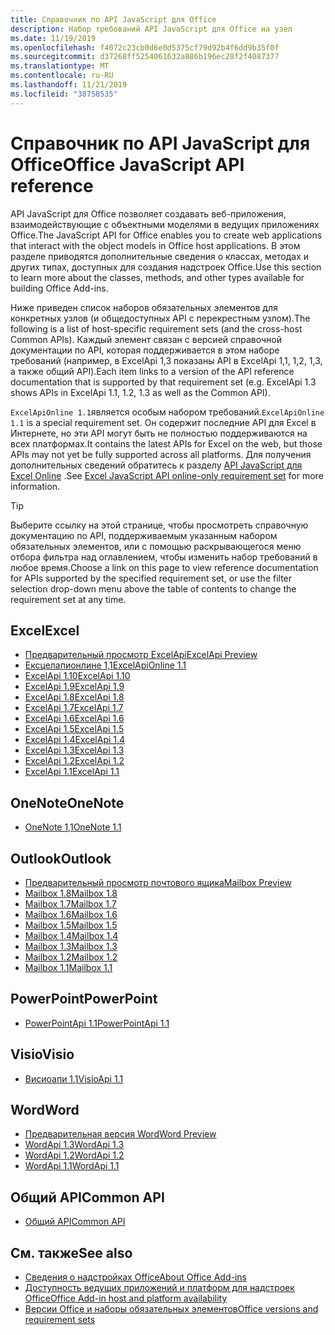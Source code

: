 ```yaml
---
title: Справочник по API JavaScript для Office
description: Набор требований API JavaScript для Office на узел
ms.date: 11/19/2019
ms.openlocfilehash: f4072c23cb0d6e0d5375cf79d92b4f6dd9b35f0f
ms.sourcegitcommit: d37268ff5254061632a886b196ec28f2f4087377
ms.translationtype: MT
ms.contentlocale: ru-RU
ms.lasthandoff: 11/21/2019
ms.locfileid: "38758535"
---
```

# <a name="office-javascript-api-reference"></a><span data-ttu-id="2b6f6-103">Справочник по API JavaScript для Office</span><span class="sxs-lookup"><span data-stu-id="2b6f6-103">Office JavaScript API reference</span></span>

<span data-ttu-id="2b6f6-104">API JavaScript для Office позволяет создавать веб-приложения, взаимодействующие с объектными моделями в ведущих приложениях Office.</span><span class="sxs-lookup"><span data-stu-id="2b6f6-104">The JavaScript API for Office enables you to create web applications that interact with the object models in Office host applications.</span></span> <span data-ttu-id="2b6f6-105">В этом разделе приводятся дополнительные сведения о классах, методах и других типах, доступных для создания надстроек Office.</span><span class="sxs-lookup"><span data-stu-id="2b6f6-105">Use this section to learn more about the classes, methods, and other types available for building Office Add-ins.</span></span>

<span data-ttu-id="2b6f6-106">Ниже приведен список наборов обязательных элементов для конкретных узлов (и общедоступных API с перекрестным узлом).</span><span class="sxs-lookup"><span data-stu-id="2b6f6-106">The following is a list of host-specific requirement sets (and the cross-host Common APIs).</span></span> <span data-ttu-id="2b6f6-107">Каждый элемент связан с версией справочной документации по API, которая поддерживается в этом наборе требований (например, в ExcelApi 1,3 показаны API в ExcelApi 1,1, 1,2, 1,3, а также общий API).</span><span class="sxs-lookup"><span data-stu-id="2b6f6-107">Each item links to a version of the API reference documentation that is supported by that requirement set (e.g. ExcelApi 1.3 shows APIs in ExcelApi 1.1, 1.2, 1.3 as well as the Common API).</span></span>

<span data-ttu-id="2b6f6-108">`ExcelApiOnline 1.1`является особым набором требований.</span><span class="sxs-lookup"><span data-stu-id="2b6f6-108">`ExcelApiOnline 1.1` is a special requirement set.</span></span> <span data-ttu-id="2b6f6-109">Он содержит последние API для Excel в Интернете, но эти API могут быть не полностью поддерживаются на всех платформах.</span><span class="sxs-lookup"><span data-stu-id="2b6f6-109">It contains the latest APIs for Excel on the web, but those APIs may not yet be fully supported across all platforms.</span></span> <span data-ttu-id="2b6f6-110">Для получения дополнительных сведений обратитесь к разделу [API JavaScript для Excel Online](/office/dev/add-ins/reference/requirement-sets/excel-api-online-requirement-set) .</span><span class="sxs-lookup"><span data-stu-id="2b6f6-110">See [Excel JavaScript API online-only requirement set](/office/dev/add-ins/reference/requirement-sets/excel-api-online-requirement-set) for more information.</span></span>

> [!TIP]
> <span data-ttu-id="2b6f6-111">Выберите ссылку на этой странице, чтобы просмотреть справочную документацию по API, поддерживаемым указанным набором обязательных элементов, или с помощью раскрывающегося меню отбора фильтра над оглавлением, чтобы изменить набор требований в любое время.</span><span class="sxs-lookup"><span data-stu-id="2b6f6-111">Choose a link on this page to view reference documentation for APIs supported by the specified requirement set, or use the filter selection drop-down menu above the table of contents to change the requirement set at any time.</span></span>

## <a name="excel"></a><span data-ttu-id="2b6f6-112">Excel</span><span class="sxs-lookup"><span data-stu-id="2b6f6-112">Excel</span></span>

- [<span data-ttu-id="2b6f6-113">Предварительный просмотр ExcelApi</span><span class="sxs-lookup"><span data-stu-id="2b6f6-113">ExcelApi Preview</span></span>](/javascript/api/excel?view=excel-js-preview)
- [<span data-ttu-id="2b6f6-114">Ексцелапионлине 1,1</span><span class="sxs-lookup"><span data-stu-id="2b6f6-114">ExcelApiOnline 1.1</span></span>](/javascript/api/excel?view=excel-js-online)
- [<span data-ttu-id="2b6f6-115">ExcelApi 1.10</span><span class="sxs-lookup"><span data-stu-id="2b6f6-115">ExcelApi 1.10</span></span>](/javascript/api/excel?view=excel-js-1.10)
- [<span data-ttu-id="2b6f6-116">ExcelApi 1.9</span><span class="sxs-lookup"><span data-stu-id="2b6f6-116">ExcelApi 1.9</span></span>](/javascript/api/excel?view=excel-js-1.9)
- [<span data-ttu-id="2b6f6-117">ExcelApi 1.8</span><span class="sxs-lookup"><span data-stu-id="2b6f6-117">ExcelApi 1.8</span></span>](/javascript/api/excel?view=excel-js-1.8)
- [<span data-ttu-id="2b6f6-118">ExcelApi 1.7</span><span class="sxs-lookup"><span data-stu-id="2b6f6-118">ExcelApi 1.7</span></span>](/javascript/api/excel?view=excel-js-1.7)
- [<span data-ttu-id="2b6f6-119">ExcelApi 1.6</span><span class="sxs-lookup"><span data-stu-id="2b6f6-119">ExcelApi 1.6</span></span>](/javascript/api/excel?view=excel-js-1.6)
- [<span data-ttu-id="2b6f6-120">ExcelApi 1.5</span><span class="sxs-lookup"><span data-stu-id="2b6f6-120">ExcelApi 1.5</span></span>](/javascript/api/excel?view=excel-js-1.5)
- [<span data-ttu-id="2b6f6-121">ExcelApi 1.4</span><span class="sxs-lookup"><span data-stu-id="2b6f6-121">ExcelApi 1.4</span></span>](/javascript/api/excel?view=excel-js-1.4)
- [<span data-ttu-id="2b6f6-122">ExcelApi 1.3</span><span class="sxs-lookup"><span data-stu-id="2b6f6-122">ExcelApi 1.3</span></span>](/javascript/api/excel?view=excel-js-1.3)
- [<span data-ttu-id="2b6f6-123">ExcelApi 1.2</span><span class="sxs-lookup"><span data-stu-id="2b6f6-123">ExcelApi 1.2</span></span>](/javascript/api/excel?view=excel-js-1.2)
- [<span data-ttu-id="2b6f6-124">ExcelApi 1.1</span><span class="sxs-lookup"><span data-stu-id="2b6f6-124">ExcelApi 1.1</span></span>](/javascript/api/excel?view=excel-js-1.1)

## <a name="onenote"></a><span data-ttu-id="2b6f6-125">OneNote</span><span class="sxs-lookup"><span data-stu-id="2b6f6-125">OneNote</span></span>

- [<span data-ttu-id="2b6f6-126">OneNote 1,1</span><span class="sxs-lookup"><span data-stu-id="2b6f6-126">OneNote 1.1</span></span>](/javascript/api/onenote?view=onenote-js-1.1)

## <a name="outlook"></a><span data-ttu-id="2b6f6-127">Outlook</span><span class="sxs-lookup"><span data-stu-id="2b6f6-127">Outlook</span></span>

- [<span data-ttu-id="2b6f6-128">Предварительный просмотр почтового ящика</span><span class="sxs-lookup"><span data-stu-id="2b6f6-128">Mailbox Preview</span></span>](/javascript/api/outlook?view=outlook-js-preview)
- [<span data-ttu-id="2b6f6-129">Mailbox 1.8</span><span class="sxs-lookup"><span data-stu-id="2b6f6-129">Mailbox 1.8</span></span>](/javascript/api/outlook?view=outlook-js-1.8)
- [<span data-ttu-id="2b6f6-130">Mailbox 1.7</span><span class="sxs-lookup"><span data-stu-id="2b6f6-130">Mailbox 1.7</span></span>](/javascript/api/outlook?view=outlook-js-1.7)
- [<span data-ttu-id="2b6f6-131">Mailbox 1.6</span><span class="sxs-lookup"><span data-stu-id="2b6f6-131">Mailbox 1.6</span></span>](/javascript/api/outlook?view=outlook-js-1.6)
- [<span data-ttu-id="2b6f6-132">Mailbox 1.5</span><span class="sxs-lookup"><span data-stu-id="2b6f6-132">Mailbox 1.5</span></span>](/javascript/api/outlook?view=outlook-js-1.5)
- [<span data-ttu-id="2b6f6-133">Mailbox 1.4</span><span class="sxs-lookup"><span data-stu-id="2b6f6-133">Mailbox 1.4</span></span>](/javascript/api/outlook?view=outlook-js-1.4)
- [<span data-ttu-id="2b6f6-134">Mailbox 1.3</span><span class="sxs-lookup"><span data-stu-id="2b6f6-134">Mailbox 1.3</span></span>](/javascript/api/outlook?view=outlook-js-1.3)
- [<span data-ttu-id="2b6f6-135">Mailbox 1.2</span><span class="sxs-lookup"><span data-stu-id="2b6f6-135">Mailbox 1.2</span></span>](/javascript/api/outlook?view=outlook-js-1.2)
- [<span data-ttu-id="2b6f6-136">Mailbox 1.1</span><span class="sxs-lookup"><span data-stu-id="2b6f6-136">Mailbox 1.1</span></span>](/javascript/api/outlook?view=outlook-js-1.1)

## <a name="powerpoint"></a><span data-ttu-id="2b6f6-137">PowerPoint</span><span class="sxs-lookup"><span data-stu-id="2b6f6-137">PowerPoint</span></span>

- [<span data-ttu-id="2b6f6-138">PowerPointApi 1.1</span><span class="sxs-lookup"><span data-stu-id="2b6f6-138">PowerPointApi 1.1</span></span>](/javascript/api/powerpoint?view=powerpoint-js-1.1)

## <a name="visio"></a><span data-ttu-id="2b6f6-139">Visio</span><span class="sxs-lookup"><span data-stu-id="2b6f6-139">Visio</span></span>

- [<span data-ttu-id="2b6f6-140">Висиоапи 1,1</span><span class="sxs-lookup"><span data-stu-id="2b6f6-140">VisioApi 1.1</span></span>](/javascript/api/visio?view=visio-js-1.1)

## <a name="word"></a><span data-ttu-id="2b6f6-141">Word</span><span class="sxs-lookup"><span data-stu-id="2b6f6-141">Word</span></span>

- [<span data-ttu-id="2b6f6-142">Предварительная версия Word</span><span class="sxs-lookup"><span data-stu-id="2b6f6-142">Word Preview</span></span>](/javascript/api/word?view=word-js-preview)
- [<span data-ttu-id="2b6f6-143">WordApi 1.3</span><span class="sxs-lookup"><span data-stu-id="2b6f6-143">WordApi 1.3</span></span>](/javascript/api/word?view=word-js-1.3)
- [<span data-ttu-id="2b6f6-144">WordApi 1.2</span><span class="sxs-lookup"><span data-stu-id="2b6f6-144">WordApi 1.2</span></span>](/javascript/api/word?view=word-js-1.2)
- [<span data-ttu-id="2b6f6-145">WordApi 1.1</span><span class="sxs-lookup"><span data-stu-id="2b6f6-145">WordApi 1.1</span></span>](/javascript/api/word?view=word-js-1.1)

## <a name="common-api"></a><span data-ttu-id="2b6f6-146">Общий API</span><span class="sxs-lookup"><span data-stu-id="2b6f6-146">Common API</span></span>

- [<span data-ttu-id="2b6f6-147">Общий API</span><span class="sxs-lookup"><span data-stu-id="2b6f6-147">Common API</span></span>](/javascript/api/office?view=common-js)

## <a name="see-also"></a><span data-ttu-id="2b6f6-148">См. также</span><span class="sxs-lookup"><span data-stu-id="2b6f6-148">See also</span></span>

- [<span data-ttu-id="2b6f6-149">Сведения о надстройках Office</span><span class="sxs-lookup"><span data-stu-id="2b6f6-149">About Office Add-ins</span></span>](/office/dev/add-ins/overview)
- [<span data-ttu-id="2b6f6-150">Доступность ведущих приложений и платформ для надстроек Office</span><span class="sxs-lookup"><span data-stu-id="2b6f6-150">Office Add-in host and platform availability</span></span>](/office/dev/add-ins/overview/office-add-in-availability)
- [<span data-ttu-id="2b6f6-151">Версии Office и наборы обязательных элементов</span><span class="sxs-lookup"><span data-stu-id="2b6f6-151">Office versions and requirement sets</span></span>](/office/dev/add-ins/develop/office-versions-and-requirement-sets)
